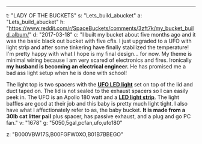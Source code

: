 ---
t: "LADY OF THE BUCKETS"
s: "Lets_build_abucket"
a: "Lets_build_abucket"
h: "https://www.reddit.com/r/SpaceBuckets/comments/3zft7k/my_bucket_build_album/"
d: "2017-03-18"
c: "I built my bucket about five months ago and it was the basic black out bucket with five cfls. I just upgraded to a UFO with light strip and after some tinkering have finally stabilized the temperature! I'm pretty happy with what I hope is my final design... for now. My theme is minimal wiring because I am very scared of electronics and fires. Ironically <strong>my husband is becoming an electrical engineer.</strong> He has promised me a bad ass light setup when he is done with school!

The light top is two spacers with the <strong><a href='http://amzn.to/2nmndjP'>UFO LED light</a></strong> set on top of the lid and duct taped on. The lid is not sealed to the exhaust spacers so I can easily peek in. The UFO is an Apollo 180 watt and a <a href='http://www.amazon.com/gp/product/B00BPIWY28/ref=as_li_ss_tl?ie=UTF8&camp=1789&creative=390957&creativeASIN=B00BPIWY28&linkCode=as2&tag=spacbuck-20'><strong>LED light strip</strong></a>. The light baffles are good at their job and this baby is pretty much light tight. I also have what I affectionately refer to as, the baby bucket. <strong>It is made from a 30lb cat litter pail</strong> plus spacer, has passive exhaust, and a plug and go PC fan."
v: "1678"
g: "5050,5gal,pcfan,ufo,ufo180"

z: "B000VBW17S,B00FGFW0XO,B01B7BBEGO"
